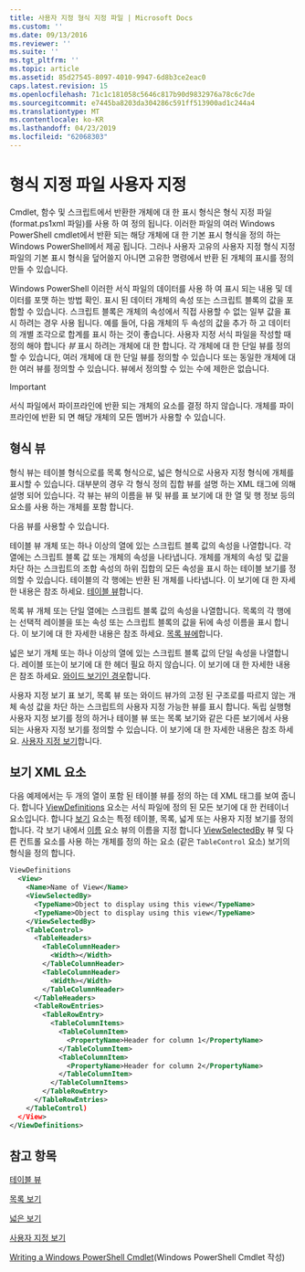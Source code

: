 ```yaml
---
title: 사용자 지정 형식 지정 파일 | Microsoft Docs
ms.custom: ''
ms.date: 09/13/2016
ms.reviewer: ''
ms.suite: ''
ms.tgt_pltfrm: ''
ms.topic: article
ms.assetid: 85d27545-8097-4010-9947-6d8b3ce2eac0
caps.latest.revision: 15
ms.openlocfilehash: 71c1c181058c5646c817b90d9832976a78c6c7de
ms.sourcegitcommit: e7445ba8203da304286c591ff513900ad1c244a4
ms.translationtype: MT
ms.contentlocale: ko-KR
ms.lasthandoff: 04/23/2019
ms.locfileid: "62068303"
---
```

# <a name="custom-formatting-files"></a>형식 지정 파일 사용자 지정

Cmdlet, 함수 및 스크립트에서 반환한 개체에 대 한 표시 형식은 형식 지정 파일 (format.ps1xml 파일)를 사용 하 여 정의 됩니다. 이러한 파일의 여러 Windows PowerShell cmdlet에서 반환 되는 해당 개체에 대 한 기본 표시 형식을 정의 하는 Windows PowerShell에서 제공 됩니다. 그러나 사용자 고유의 사용자 지정 형식 지정 파일의 기본 표시 형식을 덮어쓸지 아니면 고유한 명령에서 반환 된 개체의 표시를 정의 만들 수 있습니다.

Windows PowerShell 이러한 서식 파일의 데이터를 사용 하 여 표시 되는 내용 및 데이터를 포맷 하는 방법 확인. 표시 된 데이터 개체의 속성 또는 스크립트 블록의 값을 포함할 수 있습니다.  스크립트 블록은 개체의 속성에서 직접 사용할 수 없는 일부 값을 표시 하려는 경우 사용 됩니다. 예를 들어, 다음 개체의 두 속성의 값을 추가 하 고 데이터의 개별 조각으로 합계를 표시 하는 것이 좋습니다. 사용자 지정 서식 파일을 작성할 때 정의 해야 합니다 *뷰* 표시 하려는 개체에 대 한 합니다. 각 개체에 대 한 단일 뷰를 정의할 수 있습니다, 여러 개체에 대 한 단일 뷰를 정의할 수 있습니다 또는 동일한 개체에 대 한 여러 뷰를 정의할 수 있습니다. 뷰에서 정의할 수 있는 수에 제한은 없습니다.

> [!IMPORTANT]
> 서식 파일에서 파이프라인에 반환 되는 개체의 요소를 결정 하지 않습니다. 개체를 파이프라인에 반환 되 면 해당 개체의 모든 멤버가 사용할 수 있습니다.

## <a name="format-views"></a>형식 뷰

형식 뷰는 테이블 형식으로를 목록 형식으로, 넓은 형식으로 사용자 지정 형식에 개체를 표시할 수 있습니다. 대부분의 경우 각 형식 정의 집합 뷰를 설명 하는 XML 태그에 의해 설명 되어 있습니다. 각 뷰는 뷰의 이름을 뷰 및 뷰를 표 보기에 대 한 열 및 행 정보 등의 요소를 사용 하는 개체를 포함 합니다.

다음 뷰를 사용할 수 있습니다.

테이블 뷰 개체 또는 하나 이상의 열에 있는 스크립트 블록 값의 속성을 나열합니다. 각 열에는 스크립트 블록 값 또는 개체의 속성을 나타냅니다. 개체를 개체의 속성 및 값을 차단 하는 스크립트의 조합 속성의 하위 집합의 모든 속성을 표시 하는 테이블 보기를 정의할 수 있습니다. 테이블의 각 행에는 반환 된 개체를 나타냅니다. 이 보기에 대 한 자세한 내용은 참조 하세요. [테이블 뷰](../format/creating-a-table-view.md)합니다.

목록 뷰 개체 또는 단일 열에는 스크립트 블록 값의 속성을 나열합니다. 목록의 각 행에는 선택적 레이블을 또는 속성 또는 스크립트 블록의 값을 뒤에 속성 이름을 표시 합니다. 이 보기에 대 한 자세한 내용은 참조 하세요. [목록 뷰에](../format/creating-a-list-view.md)합니다.

넓은 보기 개체 또는 하나 이상의 열에 있는 스크립트 블록 값의 단일 속성을 나열합니다. 레이블 또는이 보기에 대 한 헤더 필요 하지 않습니다. 이 보기에 대 한 자세한 내용은 참조 하세요. [와이드 보기인 경우](../format/creating-a-wide-view.md)합니다.

사용자 지정 보기 표 보기, 목록 뷰 또는 와이드 뷰가의 고정 된 구조로를 따르지 않는 개체 속성 값을 차단 하는 스크립트의 사용자 지정 가능한 뷰를 표시 합니다. 독립 실행형 사용자 지정 보기를 정의 하거나 테이블 뷰 또는 목록 보기와 같은 다른 보기에서 사용 되는 사용자 지정 보기를 정의할 수 있습니다. 이 보기에 대 한 자세한 내용은 참조 하세요. [사용자 지정 보기](../format/creating-custom-controls.md)합니다.

## <a name="view-xml-elements"></a>보기 XML 요소

다음 예제에서는 두 개의 열이 포함 된 테이블 뷰를 정의 하는 데 XML 태그를 보여 줍니다. 합니다 [ViewDefinitions](../format/viewdefinitions-element-format.md) 요소는 서식 파일에 정의 된 모든 보기에 대 한 컨테이너 요소입니다. 합니다 [보기](../format/view-element-format.md) 요소는 특정 테이블, 목록, 넓게 또는 사용자 지정 보기를 정의 합니다. 각 보기 내에서 [이름](../format/name-element-for-view-format.md) 요소 뷰의 이름을 지정 합니다 [ViewSelectedBy](../format/viewselectedby-element-format.md) 뷰 및 다른 컨트롤 요소를 사용 하는 개체를 정의 하는 요소 (같은 `TableControl` 요소) 보기의 형식을 정의 합니다.

```xml
ViewDefinitions
  <View>
    <Name>Name of View</Name>
    <ViewSelectedBy>
      <TypeName>Object to display using this view</TypeName>
      <TypeName>Object to display using this view</TypeName>
    </ViewSelectedBy>
    <TableControl>
      <TableHeaders>
        <TableColumnHeader>
          <Width></Width>
        </TableColumnHeader>
        <TableColumnHeader>
          <Width></Width>
        </TableColumnHeader>
      </TableHeaders>
      <TableRowEntries>
        <TableRowEntry>
          <TableColumnItems>
            <TableColumnItem>
              <PropertyName>Header for column 1</PropertyName>
            </TableColumnItem>
            <TableColumnItem>
              <PropertyName>Header for column 2</PropertyName>
            </TableColumnItem>
          </TableColumnItems>
        </TableRowEntry>
      </TableRowEntries>
    </TableControl)
  </View>
</ViewDefinitions>

```

## <a name="see-also"></a>참고 항목

[테이블 뷰](../format/creating-a-table-view.md)

[목록 보기](../format/creating-a-list-view.md)

[넓은 보기](../format/creating-a-wide-view.md)

[사용자 지정 보기](../format/creating-custom-controls.md)

[Writing a Windows PowerShell Cmdlet](./writing-a-windows-powershell-cmdlet.md)(Windows PowerShell Cmdlet 작성)
